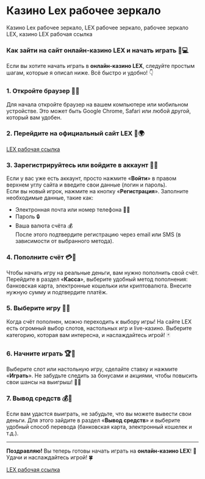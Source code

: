 # Казино Lex рабочее зеркало
Казино Lex рабочее зеркало, LEX рабочее зеркало, рабочее зеркало LEX, казино LEX рабочая ссылка

### Как зайти на сайт онлайн-казино LEX и начать играть 🎰💻

Если вы хотите начать играть в **онлайн-казино LEX**, следуйте простым шагам, которые я описал ниже. Всё быстро и удобно! 👇

### 1. Откройте браузер 📱🌐  
Для начала откройте браузер на вашем компьютере или мобильном устройстве. Это может быть Google Chrome, Safari или любой другой, который вам удобен.  

### 2. Перейдите на официальный сайт LEX 🔗🌍  

[LEX рабочая ссылка](https://lex-irrs01.com/c6746f482)

### 3. Зарегистрируйтесь или войдите в аккаунт 📝🔑  
Если у вас уже есть аккаунт, просто нажмите «**Войти**» в правом верхнем углу сайта и введите свои данные (логин и пароль).  
Если вы новый игрок, нажмите на кнопку «**Регистрация**». Заполните необходимые данные, такие как:  
- Электронная почта или номер телефона 📧📱  
- Пароль 🔒  
- Ваша валюта счёта 💰  
После этого подтвердите регистрацию через email или SMS (в зависимости от выбранного метода).  

### 4. Пополните счёт 💳💸  
Чтобы начать игру на реальные деньги, вам нужно пополнить свой счёт. Перейдите в раздел «**Касса**», выберите удобный метод пополнения: банковская карта, электронные кошельки или криптовалюта. Внесите нужную сумму и подтвердите платёж.  

### 5. Выберите игру 🎲🎰  
Когда счёт пополнен, можно переходить к выбору игры! На сайте LEX есть огромный выбор слотов, настольных игр и live-казино. Выберите категорию, которая вам интересна, и наслаждайтесь игрой! 🃏

### 6. Начните играть 🏆🎉  
Выберите слот или настольную игру, сделайте ставку и нажмите «**Играть**». Не забудьте следить за бонусами и акциями, чтобы повысить свои шансы на выигрыш! 🎁🎲

### 7. Вывод средств 💰🔄  
Если вам удастся выиграть, не забудьте, что вы можете вывести свои деньги. Для этого зайдите в раздел «**Вывод средств**» и выберите удобный способ перевода (банковская карта, электронный кошелек и т.д.).  

---

**Поздравляю!** Вы теперь готовы начать играть на **онлайн-казино LEX**! 🎉 Удачи и наслаждайтесь игрой! 🍀

[LEX рабочая ссылка](https://lex-irrs01.com/c6746f482)
